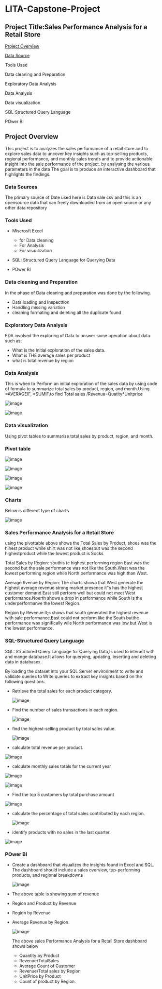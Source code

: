 # LITA-Capstone-Project


## Project Title:Sales Performance Analysis for a Retail Store

 [Project Overview](#project-overview)

  [Data Source](#data-sources)
  
  Tools Used

  Data cleaning and Preparation

  Exploratory Data Analysis

  Data Analysis

  Data visualization

  SQL-Structured Query Language 

   POwer BI

  
  
  

 


## Project Overview
This project is to analyzes the sales performance of a retail store and to explore sales data to uncover key insights such as top-selling products, regional 
performance, and monthly sales trends and to provide actionable insight into the sale performance of the project. by analysing the various parameters in the data 
The goal is to produce an interactive dashboard that highlights the findings.


### Data Sources
The primary source of Date used here is Data sale csv and this is an opensource data that can freely downloaded from an open source or any other data repository

### Tools Used

* Miscrosft Excel
   * for Data cleaning
   * For Analysis
   * For visualization
     
* SQL: Structured Query Language for Querying Data
* POwer BI

### Data cleaning and Preparation
In the phase of Data cleaning and preparation was done by the following.
* Data loading and Inspecttion
* Handling missing variation
* cleaning formating and deleting all the duplicate found

### Exploratory Data Analysis
EDA involved the exploring of Data to answer some operation about data such as:
* What is the initial exploration of the sales data.
* What is THE average sales per product
* what is total revenue by region

### Data Analysis
This is when to Perform an initial exploration of the sales data by using code of formula to summarize 
total sales by product, region, and month.Using =AVERAGEIF, =SUMIF,to find Total sales /Revenue=Quatity*Unitprice



![image](https://github.com/user-attachments/assets/1eab4480-c0d6-459c-a324-f2f6e7c0d012)



![image](https://github.com/user-attachments/assets/5400e33c-dc89-4319-9f24-5e4e4d79965f)



### Data visualization

Using pivot tables to summarize total sales by product, region, and month.

### Pivot table

 
	
![image](https://github.com/user-attachments/assets/bbe29e44-9eda-4e7b-b44a-279d7c4cc154)



![image](https://github.com/user-attachments/assets/2bd0ae23-138f-4812-b159-c2a9c4d4667c)

 

![image](https://github.com/user-attachments/assets/fc8d32a0-cbec-4b73-be27-3122eb4a7a8c)



	
![image](https://github.com/user-attachments/assets/15cad443-14d4-44cd-a4c0-ff2e8cf8fbd2)


### Charts
Below is different type of charts 



![image](https://github.com/user-attachments/assets/6e7f2ea6-3365-44d2-8538-cdf120dad05f)

###  Sales Performance Analysis for a Retail Store 
using the pivottable above shows the Total Sales by Product, shoes was the hihest product while shirt was not like shoesbut was the second highestproduct
while the lowest product is Socks

Total Sales by Region: southis te highest performing region East was the second but the sale performance was not like the South.West was the lowest performing region while North performance was high than West.

Average Rvenue by Region: The charts showa that West generate the highest average revenue strong market presence it"s has the highest customer demand.East still perform well but could not meet West performance.Noerth shows a drop in performance while South is the underperformanve the lowest Region.

Region by Revenue:It;s shows that south generated the highest revenue with sale performance,East could not perform like the South butthe performance was significally wile North performance was low but West is the lowest performance.



### SQL-Structured Query Language 

SQL: Structured Query Language for Querying Data,Is used to interact with and mange database.It allows for querying, updating, inserting and deleting data in databases.

By loading the dataset into your SQL Server environment to write and validate queries  to Write queries to extract key insights based on the following questions.

* Retrieve the total sales for each product category.


  ![image](https://github.com/user-attachments/assets/9b6ea22d-0389-4669-b56f-7a46d99e5aab)


* Find the number of sales transactions in each region.

  ![image](https://github.com/user-attachments/assets/7df11b32-379e-481b-a2ff-6e9d4f1578d5)

* find the highest-selling product by total sales value.
  
  ![image](https://github.com/user-attachments/assets/278ce205-9d8d-47c0-998e-7849545448ff)

* calculate total revenue per product.
  
 ![image](https://github.com/user-attachments/assets/a04d5d69-464d-428a-9844-237c1efdf49b)

*  calculate monthly sales totals for the current year
  
  ![image](https://github.com/user-attachments/assets/f288173d-de0b-49b6-beac-df7f24393cba)

  ![image](https://github.com/user-attachments/assets/313b0692-b892-4473-8bf4-d56346e5bcc2)


*  Find the top 5 customers by total purchase amount

  ![image](https://github.com/user-attachments/assets/b3fa51bc-756a-43e0-872c-9fce298db280)

* calculate the percentage of total sales contributed by each region.

  ![image](https://github.com/user-attachments/assets/1127a809-bdf0-4d19-8cc2-e01de7b1e039)

*  identify products with no sales in the last quarter.

  ![image](https://github.com/user-attachments/assets/c58b82ab-bfc6-40bf-a596-9b120ea151e0)


 ###  POwer BI

* Create a dashboard that visualizes the insights found in Excel and SQL. The dashboard should include a sales overview, top-performing products, and regional breakdowns

  ![image](https://github.com/user-attachments/assets/0f256784-90fa-4b40-acf2-fb297522d96c)

* The above table is showing sum of revenue
* Region and Product by Revenue
* Region by Revenue
* Average Revenue by Region.


  ![image](https://github.com/user-attachments/assets/656b9d5e-e672-49d5-a7b4-565f00ec2ab2)

  The above sales Performance Analysis for a Retail Store dashboard shows below
  * Quantity by Product
  * Revenue/TotalSales
  * Average Count of Customer
  * Revenue/Total sales by Region
  * UnitPrice by Product
  * Count of product by Region.

  




  

  
 


  
 

 

  







 


















   
  


       







